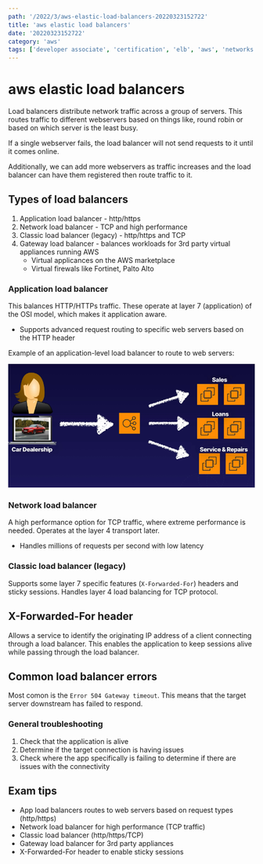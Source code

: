 ```yaml
---
path: '/2022/3/aws-elastic-load-balancers-20220323152722'
title: 'aws elastic load balancers'
date: '20220323152722'
category: 'aws'
tags: ['developer associate', 'certification', 'elb', 'aws', 'networks']
---
```


# aws elastic load balancers
Load balancers distribute network traffic across a group of servers. This routes
traffic to different webservers based on things like, round robin or based on which
server is the least busy.

If a single webserver fails, the load balancer will not send requests to it until it
comes online.

Additionally, we can add more webservers as traffic increases and the load balancer can have
them registered then route traffic to it.

## Types of load balancers
1. Application load balancer - http/https
1. Network load balancer - TCP and high performance
1. Classic load balancer (legacy) - http/https and TCP
1. Gateway load balancer - balances workloads for 3rd party virtual appliances running AWS
    * Virtual applicances on the AWS marketplace
    * Virtual firewals like Fortinet, Palto Alto

### Application load balancer
This balances HTTP/HTTPs traffic. These operate at layer 7 (application) of the
OSI model, which makes it application aware.

* Supports advanced request routing to specific web servers based on the HTTP header

Example of an application-level load balancer to route to web servers:

![Routing traffic between different application web servers](./20220323153609-img-1.png)

### Network load balancer
A high performance option for TCP traffic, where extreme performance is needed. Operates
at the layer 4 transport later.

* Handles millions of requests per second with low latency

### Classic load balancer (legacy)
Supports some layer 7 specific features (`X-Forwarded-For`) headers and sticky sessions.
Handles layer 4 load balancing for TCP protocol.

## X-Forwarded-For header
Allows a service to identify the originating IP address of a client connecting through
a load balancer. This enables the application to keep sessions alive while passing
through the load balancer.

## Common load balancer errors
Most comon is the `Error 504 Gateway timeout`. This means that the target server downstream
has failed to respond.

### General troubleshooting
1. Check that the application is alive
1. Determine if the target connection is having issues
1. Check where the app specifically is failing to determine if there are issues with
the connectivity

## Exam tips
* App load balancers routes to web servers based on request types (http/https)
* Network load balancer for high performance (TCP traffic)
* Classic load balancer (http/https/TCP)
* Gateway load balancer for 3rd party appliances
* X-Forwarded-For header to enable sticky sessions

